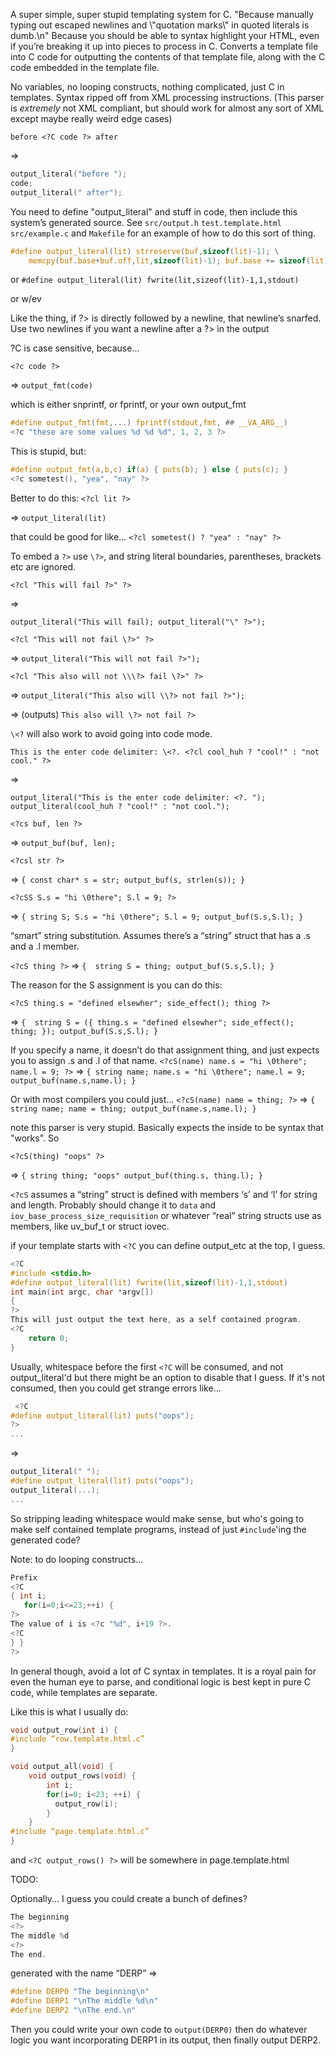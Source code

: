 A super simple, super stupid templating system for C. "Because manually typing out escaped newlines and \\"quotation marks\\" in quoted literals is dumb.\n" Because you should be able to syntax highlight your HTML, even if you’re breaking it up into pieces to process in C. Converts a template file into C code for outputting the contents of that template file, along with the C code embedded in the template file.

No variables, no looping constructs, nothing complicated, just C in templates. Syntax ripped off from XML processing instructions. (This parser is *extremely* not XML compliant, but should work for almost any sort of XML except maybe really weird edge cases)

`before <?C code ?> after`

=>
```C
output_literal("before ");
code;
output_literal(" after");
```

You need to define "output_literal" and stuff in code, then include this system’s generated source. See `src/output.h` `test.template.html` `src/example.c` and `Makefile` for an example of how to do this sort of thing.

```C
#define output_literal(lit) strreserve(buf,sizeof(lit)-1); \
	memcpy(buf.base+buf.off,lit,sizeof(lit)-1); buf.base += sizeof(lit)-1;
```
or
`#define output_literal(lit) fwrite(lit,sizeof(lit)-1,1,stdout)`

or w/ev

Like the <?php?> thing, if ?> is directly followed by a newline, that newline’s snarfed. Use two newlines if you want a newline after a ?> in the output

?C is case sensitive, because...

`<?c code ?>`

=>
`output_fmt(code)`

which is either snprintf, or fprintf, or your own output_fmt

```C
#define output_fmt(fmt,...) fprintf(stdout,fmt, ## __VA_ARG__)
<?c "these are some values %d %d %d", 1, 2, 3 ?>
```

This is stupid, but:
```C
#define output_fmt(a,b,c) if(a) { puts(b); } else { puts(c); }
<?c sometest(), "yea", "nay" ?>
```
Better to do this:
`<?cl lit ?>`

=> `output_literal(lit)`

that could be good for like...
`<?cl sometest() ? "yea" : "nay" ?>`

To embed a `?>` use `\?>`, and string literal boundaries, parentheses, brackets etc are ignored.

`<?cl "This will fail ?>" ?>`

=>

`output_literal("This will fail);
output_literal("\" ?>");
`

`<?cl "This will not fail \?>" ?>`

=> `output_literal("This will not fail ?>");`

`<?cl "This also will not \\\?> fail \?>" ?>`

=> `output_literal("This also will \\?> not fail ?>");`

=> (outputs) `This also will \?> not fail ?>`

`\<?` will also work to avoid going into code mode.

`This is the enter code delimiter: \<?. <?cl cool_huh ? "cool!" : "not cool." ?>`

=>

```
output_literal("This is the enter code delimiter: <?. ");
output_literal(cool_huh ? "cool!" : "not cool.");
```


`<?cs buf, len ?>`

=> `output_buf(buf, len);`

`<?csl str ?>`

=> `{ const char* s = str; output_buf(s, strlen(s)); }`

`<?cSS S.s = "hi \0there"; S.l = 9; ?>`

=> `{ string S; S.s = "hi \0there"; S.l = 9; output_buf(S.s,S.l); }`

“smart” string substitution. Assumes there’s a “string” struct that has a .s and a .l member.

`<?cS thing ?>`
=> `{  string S = thing; output_buf(S.s,S.l); }`

The reason for the S assignment is you can do this:

`<?cS thing.s = "defined elsewher"; side_effect(); thing ?>`

=> `{  string S = ({ thing.s = "defined elsewher"; side_effect(); thing; }); output_buf(S.s,S.l); }`

If you specify a name, it doesn’t do that assignment thing, and just expects you to assign .s and .l of that name.
`<?cS(name) name.s = "hi \0there"; name.l = 9; ?>`
=> `{ string name; name.s = "hi \0there"; name.l = 9; output_buf(name.s,name.l); }`

Or with most compilers you could just...
`<?cS(name) name = thing; ?>`
=> `{ string name; name = thing; output_buf(name.s,name.l); }`

note this parser is very stupid. Basically expects the inside to be syntax that "works". So

`<?cS(thing) "oops" ?>`

=> `{ string thing; "oops" output_buf(thing.s, thing.l); }`

`<?cS` assumes a “string” struct is defined with members ‘s’ and ‘l’ for string and length. Probably should change it to `data` and `iov_base_process_size_requisition` or whatever “real” string structs use as members, like uv_buf_t or struct iovec.

if your template starts with `<?C` you can define output_etc at the top, I guess.

```C
<?C
#include <stdio.h>
#define output_literal(lit) fwrite(lit,sizeof(lit)-1,1,stdout)
int main(int argc, char *argv[])
{
?>
This will just output the text here, as a self contained program.
<?C	
	return 0;
}
```

Usually, whitespace before the first `<?C` will be consumed, and not output_literal'd but there might be an option to disable that I guess. If it's not consumed, then you could get strange errors like...

```C
 <?C
#define output_literal(lit) puts("oops");
?>
...
```

=>

```C
output_literal(" ");
#define output_literal(lit) puts("oops");
output_literal(...);
...
```

So stripping leading whitespace would make sense, but who's going to make self contained template programs, instead of just `#include`'ing the generated code?

Note: to do looping constructs...

```C
Prefix
<?C
{ int i;
   for(i=0;i<=23;++i) {
?>
The value of i is <?c "%d", i+19 ?>.
<?C
} }
?>
```

In general though, avoid a lot of C syntax in templates. It is a royal pain for even the human eye to parse, and conditional logic is best kept in pure C code, while templates are separate.

Like this is what I usually do:

```C
void output_row(int i) {
#include “row.template.html.c”
}

void output_all(void) {	
	void output_rows(void) {
		int i;
		for(i=0; i<23; ++i) {
		  output_row(i);
		}
	}
#include “page.template.html.c”
}
```

and `<?C output_rows() ?>` will be somewhere in page.template.html

TODO:

Optionally... I guess you could create a bunch of defines?
```C
The beginning
<?>
The middle %d
<?>
The end.
```
generated with the name “DERP” =>

```C
#define DERP0 "The beginning\n"
#define DERP1 "\nThe middle %d\n"
#define DERP2 "\nThe end.\n"
```

Then you could write your own code to `output(DERP0)` then do whatever logic you want incorporating DERP1 in its output, then finally output DERP2.
